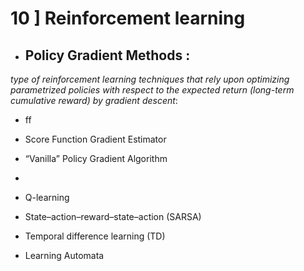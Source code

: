 
 # 10 ] Reinforcement learning
 
-  ## Policy Gradient Methods :
*type of reinforcement learning techniques that rely upon optimizing parametrized policies with respect to the expected return (long-term cumulative reward) by gradient descent*:
  - ff
  - Score Function Gradient Estimator
  - “Vanilla” Policy Gradient Algorithm
  - 

    
    
    
- Q-learning
- State–action–reward–state–action (SARSA)
- Temporal difference learning (TD)
- Learning Automata

